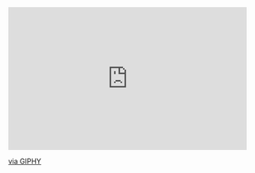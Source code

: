 [<iframe src="https://giphy.com/embed/E4LWtyQ9KiToA" width="480" height="288" style="" frameBorder="0" class="giphy-embed" allowFullScreen></iframe><p><a href="https://giphy.com/gifs/the-great-gatsby-jay-E4LWtyQ9KiToA">via GIPHY</a></p>
](https://media.giphy.com/media/E4LWtyQ9KiToA/giphy.gif
)
